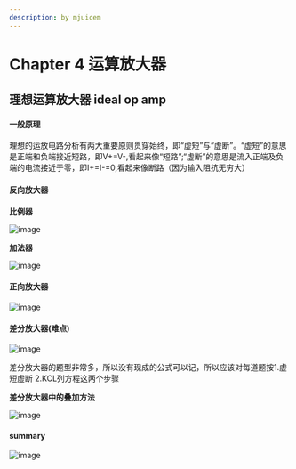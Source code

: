 ```yaml
---
description: by mjuicem
---
```


# Chapter 4 运算放大器

## 理想运算放大器 ideal op amp

#### 一般原理

理想的运放电路分析有两大重要原则贯穿始终，即“虚短”与“虚断”。“虚短”的意思是正端和负端接近短路，即V+=V-,看起来像“短路”;“虚断”的意思是流入正端及负端的电流接近于零，即I+=I-=0,看起来像断路（因为输入阻抗无穷大）

#### 反向放大器

**比例器**

![image](https://user-images.githubusercontent.com/114148730/233790332-9954cfa1-9b22-45fc-a159-ab297463fe0d.png)

**加法器**

![image](https://user-images.githubusercontent.com/114148730/233790351-68ac9255-ada2-4eab-b349-5254daaf5597.png)

#### 正向放大器

![image](https://user-images.githubusercontent.com/114148730/233790359-9bd7b73f-0b6e-41d1-9b59-f607dea195c4.png)

#### 差分放大器(难点)

![image](https://user-images.githubusercontent.com/114148730/233790374-ccfdfd15-3e9a-4bb6-8770-acb81832dc8f.png)

差分放大器的题型非常多，所以没有现成的公式可以记，所以应该对每道题按1.虚短虚断 2.KCL列方程这两个步骤

**差分放大器中的叠加方法**

![image](https://user-images.githubusercontent.com/114148730/233790384-02982321-b093-4c50-ae6f-b2ba9dada13c.png)

#### summary

![image](https://user-images.githubusercontent.com/114148730/233790394-ecb2bb79-081a-4a87-807d-719d2f7a5044.png)
